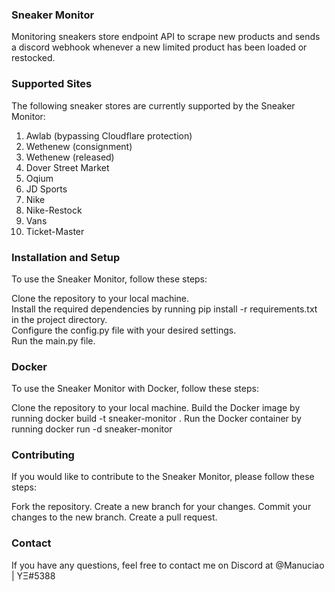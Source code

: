 ### Sneaker Monitor
Monitoring sneakers store endpoint API to scrape new products and sends a discord webhook whenever a new limited product has been loaded or restocked.

### Supported Sites
The following sneaker stores are currently supported by the Sneaker Monitor:

1. Awlab (bypassing Cloudflare protection) 
2. Wethenew (consignment)
3. Wethenew (released)
4. Dover Street Market
5. Oqium
6. JD Sports
7. Nike
8. Nike-Restock
9. Vans
10. Ticket-Master

### Installation and Setup
To use the Sneaker Monitor, follow these steps:

Clone the repository to your local machine.\
Install the required dependencies by running pip install -r requirements.txt in the project directory.\
Configure the config.py file with your desired settings.\
Run the main.py file.

### Docker
To use the Sneaker Monitor with Docker, follow these steps:

Clone the repository to your local machine.
Build the Docker image by running docker build -t sneaker-monitor .
Run the Docker container by running docker run -d sneaker-monitor

### Contributing
If you would like to contribute to the Sneaker Monitor, please follow these steps:

Fork the repository.
Create a new branch for your changes.
Commit your changes to the new branch.
Create a pull request.

### Contact
If you have any questions, feel free to contact me on Discord at @Manuciao | YΞ#5388
